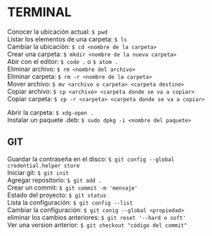 # TERMINAL

Conocer la ubicación actual: `$ pwd`<br>
Listar los elementos de una carpeta: `$ ls`<br>
Cambiar la ubicación: `$ cd <nombre de la carpeta>`<br>
Crear una carpeta: `$ mkdir <nombre de la nueva carpeta>`<br>
Abir con el editor: `$ code .` o `$ atom .`<br>
Eliminar archivo: `$ rm <nombre del archivo>`<br>
Eliminar carpeta: `$ rm -r <nombre de la carpeta>`<br>
Mover archivo: `$ mv <archivo o carpeta> <carpeta destino>`<br>
Copiar archivo: `$ cp <archivo> <carpeta donde se va a copiar>`<br>
Copiar carpeta: `$ cp -r <carpeta> <carpeta donde se va a copiar>`<br>

Abrir la carpeta: `$ xdg-open .` <br>
Instalar un paquete .deb: `$ sudo dpkg -i <nombre del paquete>`

## GIT

Guardar la contraseña en el disco: `$ git config --global credential.helper store`<br>
Iniciar git: `$ git init` <br>
Agregar repositorio: `$ git add .` <br>
Crear un commit: `$ git commit -m 'mensaje'`<br>
Estado del proyecto: `$ git status`<br>
Lista la configuración: `$ git config --list`<br>
Cambiar la configuración: `$ git conig --global <propiedad>`<br>
eliminar los cambios anteriores: `$ git reset '--hard o soft'`<br>
Ver una version anterior: `$ git checkout "código del commit"`<br>
